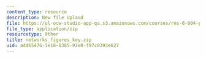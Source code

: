 ```yaml
---
content_type: resource
description: New file Uplaod
file: https://ol-ocw-studio-app-qa.s3.amazonaws.com/courses/res-6-004-principles-of-computer-system-design-an-introduction-spring-2009/a44654761e18838592e0f97c0393e627_networks_figures_key.zip
file_type: application/zip
resourcetype: Other
title: networks_figures_key.zip
uid: a4465476-1e18-8385-92e0-f97c0393e627
---
```

